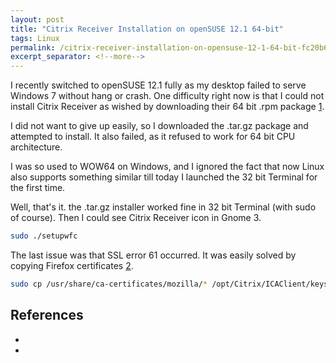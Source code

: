 ```yaml
---
layout: post
title: "Citrix Receiver Installation on openSUSE 12.1 64-bit"
tags: Linux
permalink: /citrix-receiver-installation-on-opensuse-12-1-64-bit-fc20b664928b
excerpt_separator: <!--more-->
---
```

I recently switched to openSUSE 12.1 fully as my desktop failed to serve Windows 7 without hang or crash. One difficulty right now is that I could not install Citrix Receiver as wished by downloading their 64 bit .rpm package [1].
<!--more-->

I did not want to give up easily, so I downloaded the .tar.gz package and attempted to install. It also failed, as it refused to work for 64 bit CPU architecture.

I was so used to WOW64 on Windows, and I ignored the fact that now Linux also supports something similar till today I launched the 32 bit Terminal for the first time.

Well, that's it. the .tar.gz installer worked fine in 32 bit Terminal (with sudo of course). Then I could see Citrix Receiver icon in Gnome 3.

``` bash
sudo ./setupwfc
```

The last issue was that SSL error 61 occurred. It was easily solved by copying Firefox certificates [2].

``` bash
sudo cp /usr/share/ca-certificates/mozilla/* /opt/Citrix/ICAClient/keystore/cacerts
```

## References

* [1]: http://www.citrix.com/English/ss/downloads/details.asp?downloadId=2323812&productId=1689163#top
* [2]: http://www.itswapshop.com/tutorial/how-install-citrix-receiver-linux-120-opensuse-121